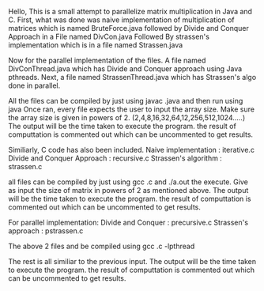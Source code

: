 Hello, This is a small attempt to parallelize matrix multiplication in Java and C.
First, what was done was naive implementation of multiplication of matrices which is named BruteForce.java
followed by Divide and Conquer Approach in a File named DivCon.java
Followed By strassen's implementation which is in a file named Strassen.java

Now for the parallel implementation of the files.
A file named DivConThread.java which has Divide and Conquer approach using Java pthreads.
Next, a file named StrassenThread.java which has Strassen's algo done in parallel.

All the files can be compiled by just using javac <filename>.java and then run using java <filenmame>
Once ran, every file expects the user to input the array size. Make sure the array size is given in powers of 2.
(2,4,8,16,32,64,12,256,512,1024.....)
The output will be the time taken to execute the program.
the result of computtation is commented out which can be uncommented to get results.

Similiarly, C code has also been included.
Naive implementation : iterative.c
Divide and Conquer Approach : recursive.c
Strassen's algorithm : strassen.c

all files can be compiled by just using gcc <filename>.c
and ./a.out the execute. 
Give as input the size of matrix in powers of 2 as mentioned above.
The output will be the time taken to execute the program.
the result of computtation is commented out which can be uncommented to get results.

For parallel implementation:
Divide and Conquer : precursive.c
Strassen's approach : pstrassen.c

The above 2 files and be compiled using gcc <filename>.c -lpthread

The rest is all similiar to the previous input.
The output will be the time taken to execute the program.
the result of computtation is commented out which can be uncommented to get results.
